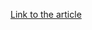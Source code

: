 [Link to the article](https://trendmicro.com/vinfo/us/threat-encyclopedia/web-attack/151/beebone-botnet-takedown-trend-micro-solutions)
